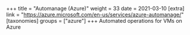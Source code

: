 +++
title = "Automanage (Azure)"
weight = 33
date = 2021-03-10
[extra]
link = "https://azure.microsoft.com/en-us/services/azure-automanage/"
[taxonomies]
groups = ["azure"]
+++
Automated operations for VMs on Azure

